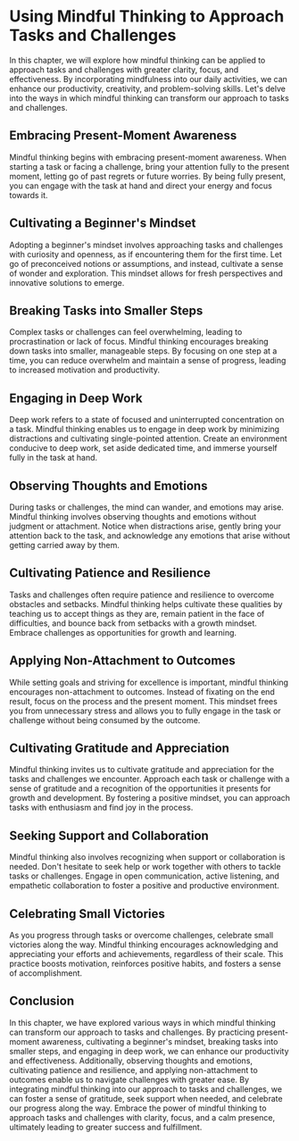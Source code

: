 Using Mindful Thinking to Approach Tasks and Challenges
==================================================================

In this chapter, we will explore how mindful thinking can be applied to approach tasks and challenges with greater clarity, focus, and effectiveness. By incorporating mindfulness into our daily activities, we can enhance our productivity, creativity, and problem-solving skills. Let's delve into the ways in which mindful thinking can transform our approach to tasks and challenges.

Embracing Present-Moment Awareness
----------------------------------

Mindful thinking begins with embracing present-moment awareness. When starting a task or facing a challenge, bring your attention fully to the present moment, letting go of past regrets or future worries. By being fully present, you can engage with the task at hand and direct your energy and focus towards it.

Cultivating a Beginner's Mindset
--------------------------------

Adopting a beginner's mindset involves approaching tasks and challenges with curiosity and openness, as if encountering them for the first time. Let go of preconceived notions or assumptions, and instead, cultivate a sense of wonder and exploration. This mindset allows for fresh perspectives and innovative solutions to emerge.

Breaking Tasks into Smaller Steps
---------------------------------

Complex tasks or challenges can feel overwhelming, leading to procrastination or lack of focus. Mindful thinking encourages breaking down tasks into smaller, manageable steps. By focusing on one step at a time, you can reduce overwhelm and maintain a sense of progress, leading to increased motivation and productivity.

Engaging in Deep Work
---------------------

Deep work refers to a state of focused and uninterrupted concentration on a task. Mindful thinking enables us to engage in deep work by minimizing distractions and cultivating single-pointed attention. Create an environment conducive to deep work, set aside dedicated time, and immerse yourself fully in the task at hand.

Observing Thoughts and Emotions
-------------------------------

During tasks or challenges, the mind can wander, and emotions may arise. Mindful thinking involves observing thoughts and emotions without judgment or attachment. Notice when distractions arise, gently bring your attention back to the task, and acknowledge any emotions that arise without getting carried away by them.

Cultivating Patience and Resilience
-----------------------------------

Tasks and challenges often require patience and resilience to overcome obstacles and setbacks. Mindful thinking helps cultivate these qualities by teaching us to accept things as they are, remain patient in the face of difficulties, and bounce back from setbacks with a growth mindset. Embrace challenges as opportunities for growth and learning.

Applying Non-Attachment to Outcomes
-----------------------------------

While setting goals and striving for excellence is important, mindful thinking encourages non-attachment to outcomes. Instead of fixating on the end result, focus on the process and the present moment. This mindset frees you from unnecessary stress and allows you to fully engage in the task or challenge without being consumed by the outcome.

Cultivating Gratitude and Appreciation
--------------------------------------

Mindful thinking invites us to cultivate gratitude and appreciation for the tasks and challenges we encounter. Approach each task or challenge with a sense of gratitude and a recognition of the opportunities it presents for growth and development. By fostering a positive mindset, you can approach tasks with enthusiasm and find joy in the process.

Seeking Support and Collaboration
---------------------------------

Mindful thinking also involves recognizing when support or collaboration is needed. Don't hesitate to seek help or work together with others to tackle tasks or challenges. Engage in open communication, active listening, and empathetic collaboration to foster a positive and productive environment.

Celebrating Small Victories
---------------------------

As you progress through tasks or overcome challenges, celebrate small victories along the way. Mindful thinking encourages acknowledging and appreciating your efforts and achievements, regardless of their scale. This practice boosts motivation, reinforces positive habits, and fosters a sense of accomplishment.

Conclusion
----------

In this chapter, we have explored various ways in which mindful thinking can transform our approach to tasks and challenges. By practicing present-moment awareness, cultivating a beginner's mindset, breaking tasks into smaller steps, and engaging in deep work, we can enhance our productivity and effectiveness. Additionally, observing thoughts and emotions, cultivating patience and resilience, and applying non-attachment to outcomes enable us to navigate challenges with greater ease. By integrating mindful thinking into our approach to tasks and challenges, we can foster a sense of gratitude, seek support when needed, and celebrate our progress along the way. Embrace the power of mindful thinking to approach tasks and challenges with clarity, focus, and a calm presence, ultimately leading to greater success and fulfillment.
